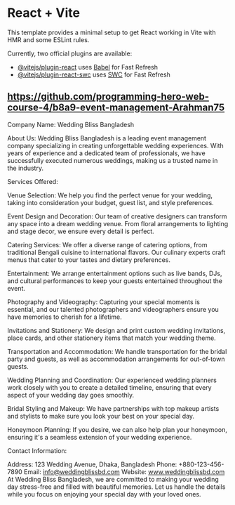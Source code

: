 # React + Vite

This template provides a minimal setup to get React working in Vite with HMR and some ESLint rules.

Currently, two official plugins are available:

- [@vitejs/plugin-react](https://github.com/vitejs/vite-plugin-react/blob/main/packages/plugin-react/README.md) uses [Babel](https://babeljs.io/) for Fast Refresh
- [@vitejs/plugin-react-swc](https://github.com/vitejs/vite-plugin-react-swc) uses [SWC](https://swc.rs/) for Fast Refresh

## https://github.com/programming-hero-web-course-4/b8a9-event-management-Arahman75

Company Name: Wedding Bliss Bangladesh

About Us:
Wedding Bliss Bangladesh is a leading event management company specializing in creating unforgettable wedding experiences. With years of experience and a dedicated team of professionals, we have successfully executed numerous weddings, making us a trusted name in the industry.

Services Offered:

Venue Selection: We help you find the perfect venue for your wedding, taking into consideration your budget, guest list, and style preferences.

Event Design and Decoration: Our team of creative designers can transform any space into a dream wedding venue. From floral arrangements to lighting and stage decor, we ensure every detail is perfect.

Catering Services: We offer a diverse range of catering options, from traditional Bengali cuisine to international flavors. Our culinary experts craft menus that cater to your tastes and dietary preferences.

Entertainment: We arrange entertainment options such as live bands, DJs, and cultural performances to keep your guests entertained throughout the event.

Photography and Videography: Capturing your special moments is essential, and our talented photographers and videographers ensure you have memories to cherish for a lifetime.

Invitations and Stationery: We design and print custom wedding invitations, place cards, and other stationery items that match your wedding theme.

Transportation and Accommodation: We handle transportation for the bridal party and guests, as well as accommodation arrangements for out-of-town guests.

Wedding Planning and Coordination: Our experienced wedding planners work closely with you to create a detailed timeline, ensuring that every aspect of your wedding day goes smoothly.

Bridal Styling and Makeup: We have partnerships with top makeup artists and stylists to make sure you look your best on your special day.

Honeymoon Planning: If you desire, we can also help plan your honeymoon, ensuring it's a seamless extension of your wedding experience.

Contact Information:

Address: 123 Wedding Avenue, Dhaka, Bangladesh
Phone: +880-123-456-7890
Email: info@weddingblissbd.com
Website: www.weddingblissbd.com
At Wedding Bliss Bangladesh, we are committed to making your wedding day stress-free and filled with beautiful memories. Let us handle the details while you focus on enjoying your special day with your loved ones.